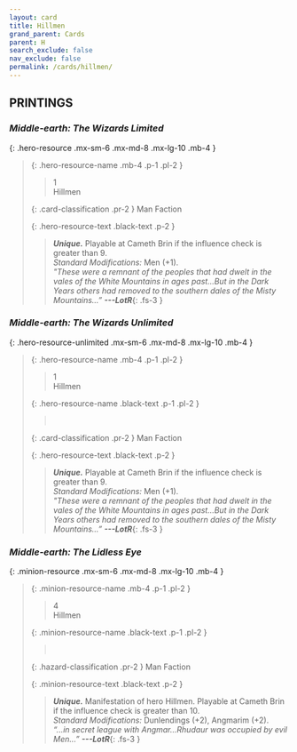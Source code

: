 ```yaml
---
layout: card
title: Hillmen
grand_parent: Cards
parent: H
search_exclude: false
nav_exclude: false
permalink: /cards/hillmen/
---
```


## PRINTINGS


### _Middle-earth: The Wizards Limited_

{: .hero-resource .mx-sm-6 .mx-md-8 .mx-lg-10 .mb-4 }
> {: .hero-resource-name .mb-4 .p-1 .pl-2 }
> > <div class="card-mp">1</div>
> > <div class="card-name">Hillmen</div>
>
> {: .card-classification .pr-2 }
> Man Faction
>
> {: .hero-resource-text .black-text .p-2 }
> > _**Unique.**_ Playable at Cameth Brin if the influence check is greater than 9.  <br>_Standard Modifications:_ Men (+1). <br>_"These were a remnant of the peoples that had dwelt in the vales of the White Mountains in ages past...But in the Dark Years others had removed to the southern dales of the Misty Mountains...”_ ***---&#65279;LotR***{: .fs-3 } 
> 

### _Middle-earth: The Wizards Unlimited_

{: .hero-resource-unlimited .mx-sm-6 .mx-md-8 .mx-lg-10 .mb-4 }
> {: .hero-resource-name .mb-4 .p-1 .pl-2 }
> > <div class="card-mp">1</div>
> > <div class="card-name">Hillmen</div>
>
> {: .hero-resource-name .black-text .p-1 .pl-2 }
> > &nbsp;
>
> {: .card-classification .pr-2 }
> Man Faction
>
> {: .hero-resource-text .black-text .p-2 }
> > _**Unique.**_ Playable at Cameth Brin if the influence check is greater than 9.  <br>_Standard Modifications:_ Men (+1). <br>_"These were a remnant of the peoples that had dwelt in the vales of the White Mountains in ages past...But in the Dark Years others had removed to the southern dales of the Misty Mountains...”_ ***---&#65279;LotR***{: .fs-3 } 
> 

### _Middle-earth: The Lidless Eye_

{: .minion-resource .mx-sm-6 .mx-md-8 .mx-lg-10 .mb-4 }
> {: .minion-resource-name .mb-4 .p-1 .pl-2 }
> > <div class="hazard-mp">4</div>
> > <div class="card-name">Hillmen</div>
>
> {: .minion-resource-name .black-text .p-1 .pl-2 }
> > &nbsp;
>
> {: .hazard-classification .pr-2 }
> Man Faction
>
> {: .minion-resource-text .black-text .p-2 }
> > _**Unique.**_ Manifestation of hero Hillmen. Playable at Cameth Brin if the influence check is greater than 10.  <br>_Standard Modifications:_ Dunlendings (+2), Angmarim (+2). <br>_“...in secret league with Angmar...Rhudaur was occupied by evil Men...”_ ***---&#65279;LotR***{: .fs-3 }  
> 
